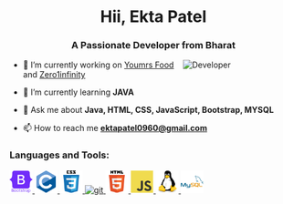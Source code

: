 
<h1 align="center">Hii, Ekta Patel</h1>
<h3 align="center">A Passionate Developer from Bharat</h3>

<img align="right" src="https://img.freepik.com/free-photo/digital-art-style-illustration-graphic-designer_23-2151536950.jpg?t=st=1717863300~exp=1717866900~hmac=faf8539e1d7eaf0208ce4fab0e8dfca36fec74b515affb629dcef45a45c2138c&w=740" alt="Developer" width="200">

- 🔭 I’m currently working on [Youmrs Food](https://youmrsfood.com/) and [Zero1infinity](https://z1iinnovation.com/)

- 🌱 I’m currently learning **JAVA**

- 💬 Ask me about **Java, HTML, CSS, JavaScript, Bootstrap, MYSQL**

- 📫 How to reach me **ektapatel0960@gmail.com**

<h3 align="left">Languages and Tools:</h3>
<p align="left"> <a href="https://getbootstrap.com" target="_blank" rel="noreferrer"> <img src="https://raw.githubusercontent.com/devicons/devicon/master/icons/bootstrap/bootstrap-plain-wordmark.svg" alt="bootstrap" width="40" height="40"/> </a> <a href="https://www.cprogramming.com/" target="_blank" rel="noreferrer"> <img src="https://raw.githubusercontent.com/devicons/devicon/master/icons/c/c-original.svg" alt="c" width="40" height="40"/> </a> <a href="https://www.w3schools.com/css/" target="_blank" rel="noreferrer"> <img src="https://raw.githubusercontent.com/devicons/devicon/master/icons/css3/css3-original-wordmark.svg" alt="css3" width="40" height="40"/> </a> <a href="https://git-scm.com/" target="_blank" rel="noreferrer"> <img src="https://www.vectorlogo.zone/logos/git-scm/git-scm-icon.svg" alt="git" width="40" height="40"/> </a> <a href="https://www.w3.org/html/" target="_blank" rel="noreferrer"> <img src="https://raw.githubusercontent.com/devicons/devicon/master/icons/html5/html5-original-wordmark.svg" alt="html5" width="40" height="40"/> </a> <a href="https://developer.mozilla.org/en-US/docs/Web/JavaScript" target="_blank" rel="noreferrer"> <img src="https://raw.githubusercontent.com/devicons/devicon/master/icons/javascript/javascript-original.svg" alt="javascript" width="40" height="40"/> </a> <a href="https://www.linux.org/" target="_blank" rel="noreferrer"> <img src="https://raw.githubusercontent.com/devicons/devicon/master/icons/linux/linux-original.svg" alt="linux" width="40" height="40"/> </a> <a href="https://www.mysql.com/" target="_blank" rel="noreferrer"> <img src="https://raw.githubusercontent.com/devicons/devicon/master/icons/mysql/mysql-original-wordmark.svg" alt="mysql" width="40" height="40"/> </a></p>
